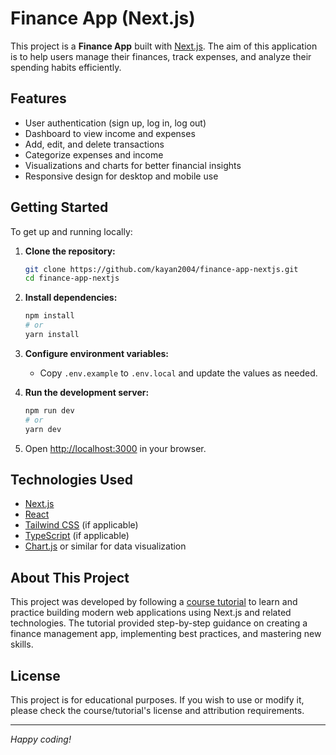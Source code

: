 # Finance App (Next.js)

This project is a **Finance App** built with [Next.js](https://nextjs.org/). The aim of this application is to help users manage their finances, track expenses, and analyze their spending habits efficiently.

## Features

- User authentication (sign up, log in, log out)
- Dashboard to view income and expenses
- Add, edit, and delete transactions
- Categorize expenses and income
- Visualizations and charts for better financial insights
- Responsive design for desktop and mobile use

## Getting Started

To get up and running locally:

1. **Clone the repository:**
   ```bash
   git clone https://github.com/kayan2004/finance-app-nextjs.git
   cd finance-app-nextjs
   ```

2. **Install dependencies:**
   ```bash
   npm install
   # or
   yarn install
   ```

3. **Configure environment variables:**
   - Copy `.env.example` to `.env.local` and update the values as needed.

4. **Run the development server:**
   ```bash
   npm run dev
   # or
   yarn dev
   ```

5. Open [http://localhost:3000](http://localhost:3000) in your browser.

## Technologies Used

- [Next.js](https://nextjs.org/)
- [React](https://react.dev/)
- [Tailwind CSS](https://tailwindcss.com/) (if applicable)
- [TypeScript](https://www.typescriptlang.org/) (if applicable)
- [Chart.js](https://www.chartjs.org/) or similar for data visualization

## About This Project

This project was developed by following a [course tutorial](#) to learn and practice building modern web applications using Next.js and related technologies. The tutorial provided step-by-step guidance on creating a finance management app, implementing best practices, and mastering new skills.

## License

This project is for educational purposes. If you wish to use or modify it, please check the course/tutorial's license and attribution requirements.

---

*Happy coding!*
